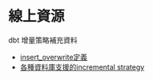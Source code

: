 # 線上資源

dbt 增量策略補充資料
- [insert_overwrite定義](https://docs.getdbt.com/reference/resource-configs/bigquery-configs#the-insert_overwrite-strategy)
- [各種資料庫支援的incremental strategy](https://docs.getdbt.com/docs/build/incremental-strategy)
